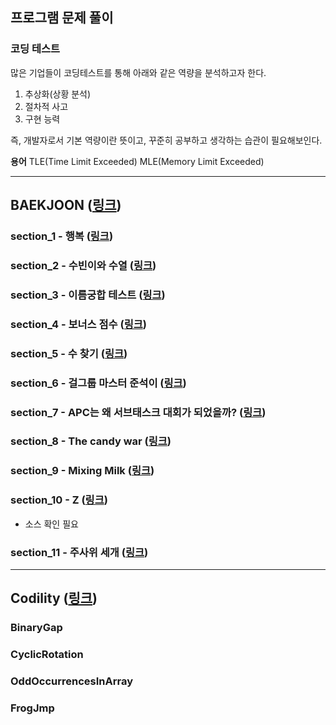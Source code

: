 ## 프로그램 문제 풀이

### 코딩 테스트
많은 기업들이 코딩테스트를 통해 아래와 같은 역량을 분석하고자 한다.
1. 추상화(상황 분석)
2. 절차적 사고
3. 구현 능력

즉, 개발자로서 기본 역량이란 뜻이고, 꾸준히 공부하고 생각하는 습관이 필요해보인다.

**용어**
TLE(Time Limit Exceeded)
MLE(Memory Limit Exceeded)
- - -
## BAEKJOON (<a href="https://www.acmicpc.net" target="_blank">링크</a>)

### section_1 - 행복 (<a href="https://www.acmicpc.net/problem/15969" target="_blank">링크</a>)
### section_2 - 수빈이와 수열 (<a href="https://www.acmicpc.net/problem/10539" target="_blank">링크</a>)
### section_3 - 이름궁합 테스트 (<a href="https://www.acmicpc.net/problem/17269" target="_blank">링크</a>)
### section_4 - 보너스 점수 (<a href="https://www.acmicpc.net/problem/17389" target="_blank">링크</a>)
### section_5 - 수 찾기 (<a href="https://www.acmicpc.net/problem/1920" target="_blank">링크</a>)
### section_6 - 걸그룹 마스터 준석이 (<a href="https://www.acmicpc.net/problem/16165" target="_blank">링크</a>)
### section_7 - APC는 왜 서브태스크 대회가 되었을까? (<a href="https://www.acmicpc.net/problem/17224" target="_blank">링크</a>)
### section_8 - The candy war (<a href="https://www.acmicpc.net/problem/9037" target="_blank">링크</a>)
### section_9 - Mixing Milk (<a href="https://www.acmicpc.net/problem/16769" target="_blank">링크</a>)
### section_10 - Z (<a href="https://www.acmicpc.net/problem/1074" target="_blank">링크</a>)
* 소스 확인 필요
### section_11 - 주사위 세개 (<a href="https://www.acmicpc.net/problem/2480" target="_blank">링크</a>)
- - -
## Codility (<a href="https://app.codility.com/programmers/" target="_blank">링크</a>)
### BinaryGap
### CyclicRotation
### OddOccurrencesInArray
### FrogJmp

